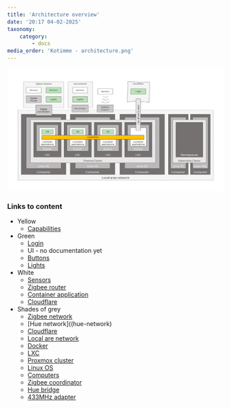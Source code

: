 ```yaml
---
title: 'Architecture overview'
date: '20:17 04-02-2025'
taxonomy:
    category:
        - docs
media_order: 'Kotimme - architecture.png'
---
```


![Kotimme%20-%20architecture](Kotimme%20-%20architecture.png "Kotimme%20-%20architecture")

### Links to content
* Yellow
   * [Capabilities](/capabilities)
*  Green
   * [Login](/access-to-applications)
   * UI - no documentation yet
   * [Buttons](/buttons)
   * [Lights](/lights)
* White
   * [Sensors](/sensors)
   * [Zigbee router](/zigbee-router)
   * [Container application](/container-application)
   * [Cloudflare](/cloudflare)
* Shades of grey
   * [Zigbee network](zigbee-network)
   * [Hue network]((hue-network)
   * [Cloudflare](/cloudflare)
   * [Local are network](/lan)
   * [Docker](/docker)
   * [LXC](/lxc)
   * [Proxmox cluster](/proxmox)
   * [Linux OS](/linux)
   * [Computers](/computers)
   * [Zigbee coordinator](/zigbee-coordinator)
   * [Hue bridge](/hue-bridge)
   * [433MHz adapter](/433mhz-adapter)